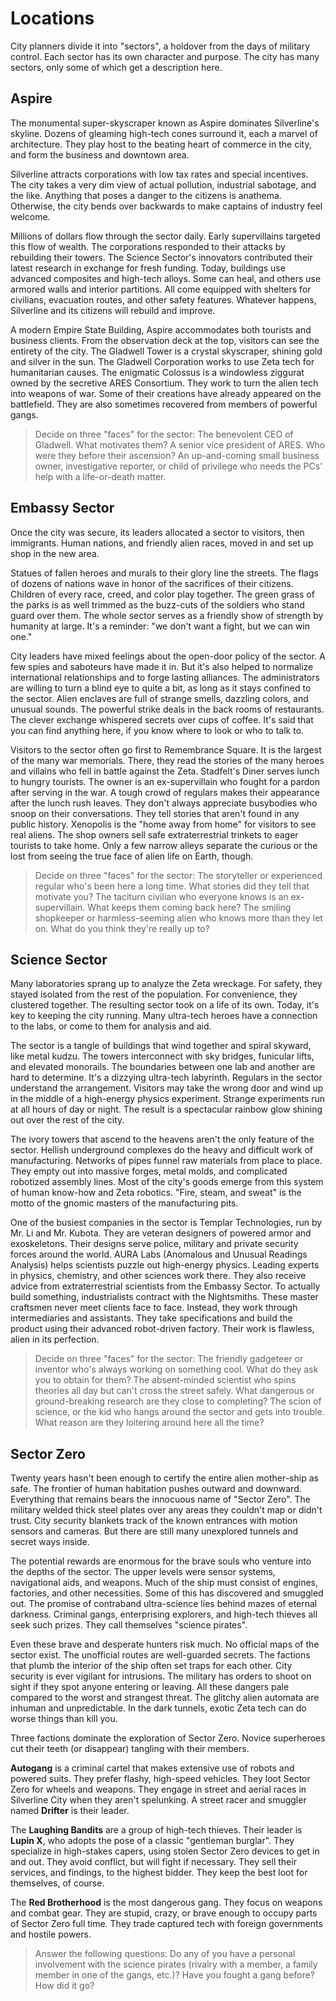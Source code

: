 <!-- TITLE: Silverline Locations -->
<!-- SUBTITLE: Places within the city -->

# Locations
City planners divide it into "sectors", a holdover from the days of military control. Each sector has its own character and purpose. The city has many sectors, only some of which get a description here.
## Aspire
The monumental super-skyscraper known as Aspire dominates Silverline's skyline. Dozens of gleaming high-tech cones surround it, each a marvel of architecture. They play host to the beating heart of commerce in the city, and form the business and downtown area.

Silverline attracts corporations with low tax rates and special incentives. The city takes a very dim view of actual pollution, industrial sabotage, and the like. Anything that poses a danger to the citizens is anathema. Otherwise, the city bends over backwards to make captains of industry feel welcome.

Millions of dollars flow through the sector daily. Early supervillains targeted this flow of wealth. The corporations responded to their attacks by rebuilding their towers. The Science Sector's innovators contributed their latest research in exchange for fresh funding. Today, buildings use advanced composites and high-tech alloys. Some can heal, and others use armored walls and interior partitions. All come equipped with shelters for civilians, evacuation routes, and other safety features. Whatever happens, Silverline and its citizens will rebuild and improve.

A modern Empire State Building, Aspire accommodates both tourists and business clients. From the observation deck at the top, visitors can see the entirety of the city. The Gladwell Tower is a crystal skyscraper, shining gold and silver in the sun. The Gladwell Corporation works to use Zeta tech for humanitarian causes. The enigmatic Colossus is a windowless ziggurat owned by the secretive ARES Consortium. They work to turn the alien tech into weapons of war. Some of their creations have already appeared on the battlefield. They are also sometimes recovered from members of powerful gangs.

> Decide on three "faces" for the sector:
> The benevolent CEO of Gladwell. What motivates them?
> A senior vice president of ARES. Who were they before their ascension?
> An up-and-coming small business owner, investigative reporter, or child of privilege who needs the PCs' help with a life-or-death matter.

## Embassy Sector
Once the city was secure, its leaders allocated a sector to visitors, then immigrants. Human nations, and friendly alien races, moved in and set up shop in the new area.

Statues of fallen heroes and murals to their glory line the streets. The flags of dozens of nations wave in honor of the sacrifices of their citizens. Children of every race, creed, and color play together. The green grass of the parks is as well trimmed as the buzz-cuts of the soldiers who stand guard over them. The whole sector serves as a friendly show of strength by humanity at large. It's a reminder: "we don't want a fight, but we can win one."

City leaders have mixed feelings about the open-door policy of the sector. A few spies and saboteurs have made it in. But it's also helped to normalize international relationships and to forge lasting alliances. The administrators are willing to turn a blind eye to quite a bit, as long as it stays confined to the sector. Alien enclaves are full of strange smells, dazzling colors, and unusual sounds. The powerful strike deals in the back rooms of restaurants. The clever exchange whispered secrets over cups of coffee. It's said that you can find anything here, if you know where to look or who to talk to.

Visitors to the sector often go first to Remembrance Square. It is the largest of the many war memorials. There, they read the stories of the many heroes and villains who fell in battle against the Zeta. Stadfelt's Diner serves lunch to hungry tourists. The owner is an ex-supervillain who fought for a pardon after serving in the war. A tough crowd of regulars makes their appearance after the lunch rush leaves. They don't always appreciate busybodies who snoop on their conversations. They tell stories that aren't found in any public history. Xenopolis is the "home away from home" for visitors to see real aliens. The shop owners sell safe extraterrestrial trinkets to eager tourists to take home. Only a few narrow alleys separate the curious or the lost from seeing the true face of alien life on Earth, though.

> Decide on three "faces" for the sector:
> The storyteller or experienced regular who's been here a long time. What stories did they tell that motivate you?
> The taciturn civilian who everyone knows is an ex-supervillain. What keeps them coming back here?
> The smiling shopkeeper or harmless-seeming alien who knows more than they let on. What do you think they're really up to?

## Science Sector
Many laboratories sprang up to analyze the Zeta wreckage. For safety, they stayed isolated from the rest of the population. For convenience, they clustered together. The resulting sector took on a life of its own. Today, it's key to keeping the city running. Many ultra-tech heroes have a connection to the labs, or come to them for analysis and aid.

The sector is a tangle of buildings that wind together and spiral skyward, like metal kudzu. The towers interconnect with sky bridges, funicular lifts, and elevated monorails. The boundaries between one lab and another are hard to determine. It's a dizzying ultra-tech labyrinth. Regulars in the sector understand the arrangement. Visitors may take the wrong door and wind up in the middle of a high-energy physics experiment. Strange experiments run at all hours of day or night. The result is a spectacular rainbow glow shining out over the rest of the city.

The ivory towers that ascend to the heavens aren't the only feature of the sector. Hellish underground complexes do the heavy and difficult work of manufacturing. Networks of pipes funnel raw materials from place to place. They empty out into massive forges, metal molds, and complicated robotized assembly lines. Most of the city's goods emerge from this system of human know-how and Zeta robotics. "Fire, steam, and sweat" is the motto of the gnomic masters of the manufacturing pits.

One of the busiest companies in the sector is Templar Technologies, run by Mr. Li and Mr. Kubota. They are veteran designers of powered armor and exoskeletons. Their designs serve police, military and private security forces around the world. AURA Labs (Anomalous and Unusual Readings Analysis) helps scientists puzzle out high-energy physics. Leading experts in physics, chemistry, and other sciences work there. They also receive advice from extraterrestrial scientists from the Embassy Sector. To actually build something, industrialists contract with the Nightsmiths. These master craftsmen never meet clients face to face. Instead, they work through intermediaries and assistants. They take specifications and build the product using their advanced robot-driven factory. Their work is flawless, alien in its perfection.

> Decide on three "faces" for the sector:
> The friendly gadgeteer or inventor who's always working on something cool. What do they ask you to obtain for them?
> The absent-minded scientist who spins theories all day but can't cross the street safely. What dangerous or ground-breaking research are they close to completing?
> The scion of science, or the kid who hangs around the sector and gets into trouble. What reason are they loitering around here all the time?

## Sector Zero
Twenty years hasn't been enough to certify the entire alien mother-ship as safe. The frontier of human habitation pushes outward and downward. Everything that remains bears the innocuous name of "Sector Zero". The military welded thick steel plates over any areas they couldn't map or didn't trust. City security blankets track of the known entrances with motion sensors and cameras. But there are still many unexplored tunnels and secret ways inside.

The potential rewards are enormous for the brave souls who venture into the depths of the sector. The upper levels were sensor systems, navigational aids, and weapons. Much of the ship must consist of engines, factories, and other necessities. Some of this has discovered and smuggled out. The promise of contraband ultra-science lies behind mazes of eternal darkness. Criminal gangs, enterprising explorers, and high-tech thieves all seek such prizes. They call themselves "science pirates".

Even these brave and desperate hunters risk much. No official maps of the sector exist. The unofficial routes are well-guarded secrets. The factions that plumb the interior of the ship often set traps for each other. City security is ever vigilant for intrusions. The military has orders to shoot on sight if they spot anyone entering or leaving. All these dangers pale compared to the worst and strangest threat. The glitchy alien automata are inhuman and unpredictable. In the dark tunnels, exotic Zeta tech can do worse things than kill you.

Three factions dominate the exploration of Sector Zero. Novice superheroes cut their teeth (or disappear) tangling with their members.

**Autogang** is a criminal cartel that makes extensive use of robots and powered suits. They prefer flashy, high-speed vehicles. They loot Sector Zero for wheels and weapons. They engage in street and aerial races in Silverline City when they aren't spelunking. A street racer and smuggler named **Drifter** is their leader.

The **Laughing Bandits** are a group of high-tech thieves. Their leader is **Lupin X**, who adopts the pose of a classic "gentleman burglar". They specialize in high-stakes capers, using stolen Sector Zero devices to get in and out. They avoid conflict, but will fight if necessary. They sell their services, and findings, to the highest bidder. They keep the best loot for themselves, of course.

The **Red Brotherhood** is the most dangerous gang. They focus on weapons and combat gear. They are stupid, crazy, or brave enough to occupy parts of Sector Zero full time. They trade captured tech with foreign governments and hostile powers.

> Answer the following questions:
> Do any of you have a personal involvement with the science pirates (rivalry with a member, a family member in one of the gangs, etc.)?
> Have you fought a gang before? How did it go?
